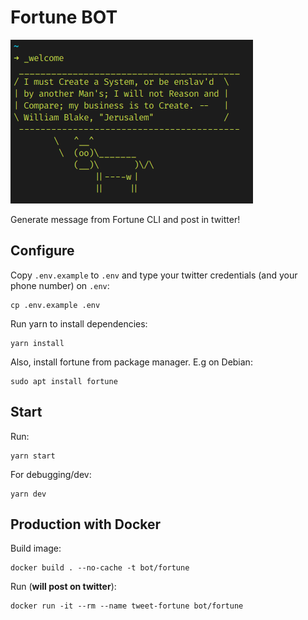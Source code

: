 # Fortune BOT

![fortune-bot](image/fortune-bot.png)

Generate message from Fortune CLI and post in twitter!

## Configure

Copy `.env.example` to `.env` and type your twitter credentials (and your phone number) on `.env`:

```
cp .env.example .env
```

Run yarn to install dependencies:

```
yarn install
```

Also, install fortune from package manager. E.g on Debian:

```
sudo apt install fortune
```

## Start

Run:

```
yarn start
```

For debugging/dev:

```
yarn dev
```

## Production with Docker

Build image:
```
docker build . --no-cache -t bot/fortune
```


Run (**will post on twitter**):

```
docker run -it --rm --name tweet-fortune bot/fortune
```
